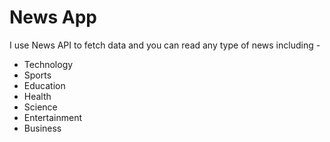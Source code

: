 
# News App

I use News API to fetch data and you can read any type of news including -




- Technology
- Sports
- Education
- Health
- Science
- Entertainment
- Business






